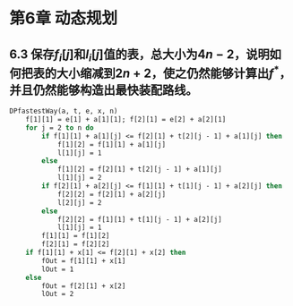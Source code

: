 # 第6章 动态规划

## 6.3 保存$f_i[j]$和$l_i[j]$值的表，总大小为$4n-2$，说明如何把表的大小缩减到$2n+2$，使之仍然能够计算出$f^*$，并且仍然能够构造出最快装配路线。

```vb
DPfastestWay(a, t, e, x, n)
	f[1][1] = e[1] + a[1][1]; f[2][1] = e[2] + a[2][1]
	for j = 2 to n do
		if f[1][1] + a[1][j] <= f[2][1] + t[2][j - 1] + a[1][j] then
			f[1][2] = f[1][1] + a[1][j]
			l[1][j] = 1
		else
			f[1][2] = f[2][1] + t[2][j - 1] + a[1][j]
			l[1][j] = 2
		if f[2][1] + a[2][j] <= f[1][1] + t[1][j - 1] + a[2][j] then
			f[2][2] = f[2][1] + a[2][j]
			l[2][j] = 2
		else
			f[2][2] = f[1][1] + t[1][j - 1] + a[2][j]
			l[1][j] = 1
		f[1][1] = f[1][2]
		f[2][1] = f[2][2]
	if f[1][1] + x[1] <= f[2][1] + x[2] then
		fOut = f[1][1] + x[1]
		lOut = 1
	else
		fOut = f[2][1] + x[2]
		lOut = 2
```



